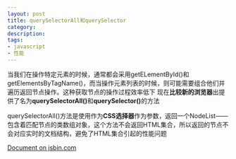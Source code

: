 ```yaml
---
layout: post
title: querySelectorAll和querySelector
category: 
description: 
tags:
- javascript
- 性能
---
```

<p>当我们在操作特定元素的时候，通常都会采用getELementById()和getElementsByTagName()，而当操作元素列表的时候，则可能需要组合他们并遍历返回节点操作。这种获取节点的操作过程效率低下
	现在<STRONG>比较新的浏览器</STRONG>出提供了名为<STRONG>querySelectorAll()</STRONG>和<STRONG>querySelector()</STRONG>的方法
</p>
<p>
	querySelectorAll()方法是使用作为<strong>CSS选择器</strong>作为参数，返回一个NodeList——包含着匹配节点的类数组对象，这个方法不会返回HTML集合，所以返回的节点不会对应实时的文档结构，避免了HTML集合引起的性能问题
</p>


<a class="jsbin-embed" href="http://jsbin.com/ribubekoja/embed?html,output">Document on jsbin.com</a><script src="http://static.jsbin.com/js/embed.min.js?3.34.1"></script>

